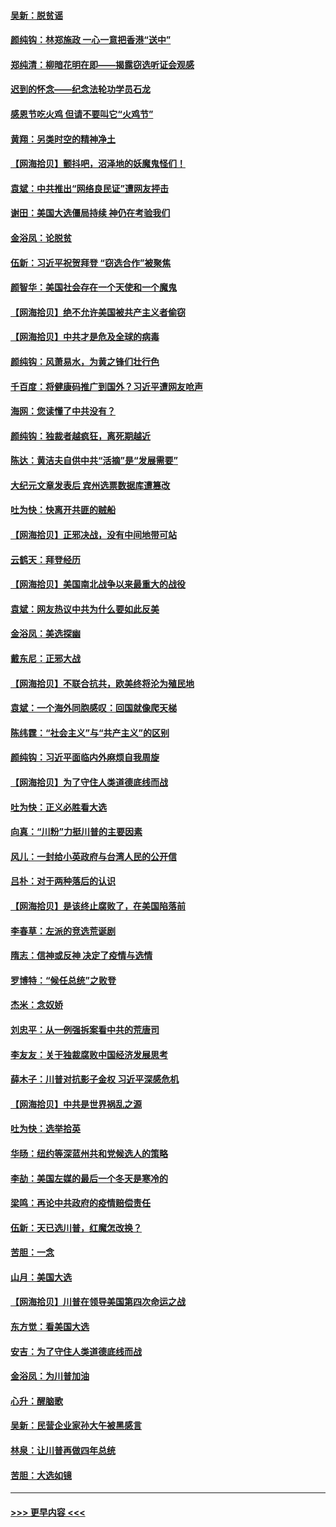 #### [吴新：脱贫谣](../pages/nsc993/n12580839.md?t=11291551) 
#### [颜纯钩：林郑施政 一心一意把香港“送中”](../pages/nsc993/n12580805.md?t=11291551) 
#### [郑纯清：柳暗花明在即——揭露窃选听证会观感](../pages/nsc993/n12580795.md?t=11291551) 
#### [迟到的怀念——纪念法轮功学员石龙](../pages/nsc993/n12580245.md?t=11291551) 
#### [感恩节吃火鸡  但请不要叫它“火鸡节”](../pages/nsc993/n12580252.md?t=11291551) 
#### [黄翔：另类时空的精神净土](../pages/nsc993/n12578638.md?t=11291551) 
#### [【网海拾贝】颤抖吧，沼泽地的妖魔鬼怪们！](../pages/nsc993/n12578552.md?t=11291551) 
#### [袁斌：中共推出“网络良民证”遭网友抨击](../pages/nsc993/n12578511.md?t=11291551) 
#### [谢田：美国大选僵局持续 神仍在考验我们](../pages/nsc993/n12577432.md?t=11291551) 
#### [金浴凤：论脱贫](../pages/nsc993/n12576386.md?t=11291551) 
#### [伍新：习近平祝贺拜登 “窃选合作”被聚焦](../pages/nsc993/n12576358.md?t=11291551) 
#### [颜智华：美国社会存在一个天使和一个魔鬼](../pages/nsc993/n12574299.md?t=11291551) 
#### [【网海拾贝】绝不允许美国被共产主义者偷窃](../pages/nsc993/n12573396.md?t=11291551) 
#### [【网海拾贝】中共才是危及全球的病毒](../pages/nsc993/n12571204.md?t=11291551) 
#### [颜纯钩：风萧易水，为黄之锋们壮行色](../pages/nsc993/n12571487.md?t=11291551) 
#### [千百度：将健康码推广到国外？习近平遭网友呛声](../pages/nsc993/n12570808.md?t=11291551) 
#### [海网：您读懂了中共没有？](../pages/nsc993/n12570487.md?t=11291551) 
#### [颜纯钩：独裁者越疯狂，离死期越近](../pages/nsc993/n12569055.md?t=11291551) 
#### [陈达：黄洁夫自供中共“活摘”是“发展需要”](../pages/nsc993/n12568541.md?t=11291551) 
#### [大纪元文章发表后 宾州选票数据库遭篡改](../pages/nsc993/n12568105.md?t=11291551) 
#### [吐为快：快离开共匪的贼船](../pages/nsc993/n12568462.md?t=11291551) 
#### [【网海拾贝】正邪决战，没有中间地带可站](../pages/nsc993/n12568439.md?t=11291551) 
#### [云鹤天：拜登经历](../pages/nsc993/n12567294.md?t=11291551) 
#### [【网海拾贝】美国南北战争以来最重大的战役](../pages/nsc993/n12567247.md?t=11291551) 
#### [袁斌：网友热议中共为什么要如此反美](../pages/nsc993/n12567162.md?t=11291551) 
#### [金浴凤：美选探幽](../pages/nsc993/n12567147.md?t=11291551) 
#### [戴东尼：正邪大战](../pages/nsc993/n12567033.md?t=11291551) 
#### [【网海拾贝】不联合抗共，欧美终将沦为殖民地](../pages/nsc993/n12565068.md?t=11291551) 
#### [袁斌：一个海外同胞感叹：回国就像爬天梯](../pages/nsc993/n12564986.md?t=11291551) 
#### [陈纬霆：“社会主义”与“共产主义”的区别](../pages/nsc993/n12562417.md?t=11291551) 
#### [颜纯钩：习近平面临内外麻烦自我周旋](../pages/nsc993/n12563356.md?t=11291551) 
#### [【网海拾贝】为了守住人类道德底线而战](../pages/nsc993/n12562542.md?t=11291551) 
#### [吐为快：正义必胜看大选](../pages/nsc993/n12561967.md?t=11291551) 
#### [向真：“川粉”力挺川普的主要因素](../pages/nsc993/n12560774.md?t=11291551) 
#### [风儿：一封给小英政府与台湾人民的公开信](../pages/nsc993/n12560581.md?t=11291551) 
#### [吕朴：对于两种落后的认识](../pages/nsc993/n12560492.md?t=11291551) 
#### [【网海拾贝】是该终止腐败了，在美国陷落前](../pages/nsc993/n12559936.md?t=11291551) 
#### [李春草：左派的竞选荒诞剧](../pages/nsc993/n12558380.md?t=11291551) 
#### [隋志：信神或反神 决定了疫情与选情](../pages/nsc993/n12558255.md?t=11291551) 
#### [罗博特：“候任总统”之败登](../pages/nsc993/n12558189.md?t=11291551) 
#### [杰米：念奴娇](../pages/nsc993/n12558174.md?t=11291551) 
#### [刘忠平：从一例强拆案看中共的荒唐司](../pages/nsc993/n12558036.md?t=11291551) 
#### [李友友：关于独裁腐败中国经济发展思考](../pages/nsc993/n12558004.md?t=11291551) 
#### [薛木子：川普对抗影子金权 习近平深感危机](../pages/nsc993/n12557342.md?t=11291551) 
#### [【网海拾贝】中共是世界祸乱之源](../pages/nsc993/n12555353.md?t=11291551) 
#### [吐为快：选举拾英](../pages/nsc993/n12555041.md?t=11291551) 
#### [华旸：纽约等深蓝州共和党候选人的策略](../pages/nsc993/n12554309.md?t=11291551) 
#### [李劼：美国左媒的最后一个冬天是寒冷的](../pages/nsc993/n12552947.md?t=11291551) 
#### [梁鸣：再论中共政府的疫情赔偿责任](../pages/nsc993/n12553012.md?t=11291551) 
#### [伍新：天已选川普，红魔怎改换？](../pages/nsc993/n12552970.md?t=11291551) 
#### [苦胆：一念](../pages/nsc993/n12552957.md?t=11291551) 
#### [山月：美国大选](../pages/nsc993/n12552446.md?t=11291551) 
#### [【网海拾贝】川普在领导美国第四次命运之战](../pages/nsc993/n12551973.md?t=11291551) 
#### [东方觉：看美国大选](../pages/nsc993/n12551647.md?t=11291551) 
#### [安吉：为了守住人类道德底线而战](../pages/nsc993/n12551111.md?t=11291551) 
#### [金浴凤：为川普加油](../pages/nsc993/n12551085.md?t=11291551) 
#### [心升：醒脑歌](../pages/nsc993/n12550984.md?t=11291551) 
#### [吴新：民营企业家孙大午被黑感言](../pages/nsc993/n12550656.md?t=11291551) 
#### [林泉：让川普再做四年总统](../pages/nsc993/n12550640.md?t=11291551) 
#### [苦胆：大选如镜](../pages/nsc993/n12550630.md?t=11291551) 

----
#### [ >>> 更早内容 <<< ](../indexes/nsc993-earlier.md)
